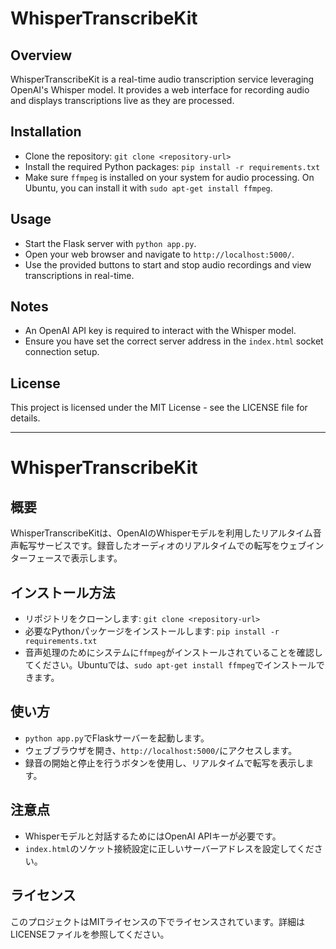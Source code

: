 # WhisperTranscribeKit

## Overview
WhisperTranscribeKit is a real-time audio transcription service leveraging OpenAI's Whisper model. It provides a web interface for recording audio and displays transcriptions live as they are processed.

## Installation
- Clone the repository: `git clone <repository-url>`
- Install the required Python packages: `pip install -r requirements.txt`
- Make sure `ffmpeg` is installed on your system for audio processing. On Ubuntu, you can install it with `sudo apt-get install ffmpeg`.

## Usage
- Start the Flask server with `python app.py`.
- Open your web browser and navigate to `http://localhost:5000/`.
- Use the provided buttons to start and stop audio recordings and view transcriptions in real-time.

## Notes
- An OpenAI API key is required to interact with the Whisper model.
- Ensure you have set the correct server address in the `index.html` socket connection setup.

## License
This project is licensed under the MIT License - see the LICENSE file for details.

---

# WhisperTranscribeKit

## 概要
WhisperTranscribeKitは、OpenAIのWhisperモデルを利用したリアルタイム音声転写サービスです。録音したオーディオのリアルタイムでの転写をウェブインターフェースで表示します。

## インストール方法
- リポジトリをクローンします: `git clone <repository-url>`
- 必要なPythonパッケージをインストールします: `pip install -r requirements.txt`
- 音声処理のためにシステムに`ffmpeg`がインストールされていることを確認してください。Ubuntuでは、`sudo apt-get install ffmpeg`でインストールできます。

## 使い方
- `python app.py`でFlaskサーバーを起動します。
- ウェブブラウザを開き、`http://localhost:5000/`にアクセスします。
- 録音の開始と停止を行うボタンを使用し、リアルタイムで転写を表示します。

## 注意点
- Whisperモデルと対話するためにはOpenAI APIキーが必要です。
- `index.html`のソケット接続設定に正しいサーバーアドレスを設定してください。

## ライセンス
このプロジェクトはMITライセンスの下でライセンスされています。詳細はLICENSEファイルを参照してください。
